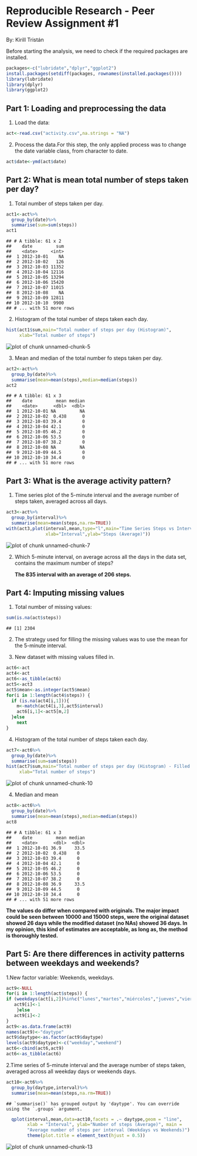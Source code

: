 # Reproducible Research - Peer Review Assignment #1  

By: Kirill Tristán  

Before starting the analysis, we need to check if the required packages are installed.

```r
packages<-c("lubridate","dplyr","ggplot2")
install.packages(setdiff(packages, rownames(installed.packages()))) 
library(lubridate)
library(dplyr)
library(ggplot2)
```

## Part 1: Loading and preprocessing the data

1. Load the data:

```r
act<-read.csv("activity.csv",na.strings = "NA")
```
2. Process the data.For this step, the only applied process was to change the date variable class, from character to date.

```r
act$date<-ymd(act$date)
```

## Part 2: What is mean total number of steps taken per day?

1. Total number of steps taken per day.

```r
act1<-act%>%
  group_by(date)%>%
  summarise(sum=sum(steps))
act1
```

```
## # A tibble: 61 x 2
##    date         sum
##    <date>     <int>
##  1 2012-10-01    NA
##  2 2012-10-02   126
##  3 2012-10-03 11352
##  4 2012-10-04 12116
##  5 2012-10-05 13294
##  6 2012-10-06 15420
##  7 2012-10-07 11015
##  8 2012-10-08    NA
##  9 2012-10-09 12811
## 10 2012-10-10  9900
## # ... with 51 more rows
```

2. Histogram of the total number of steps taken each day.

```r
hist(act1$sum,main="Total number of steps per day (Histogram)",
     xlab="Total number of steps")
```

![plot of chunk unnamed-chunk-5](figure/unnamed-chunk-5-1.png)

3. Mean and median of the total number fo steps taken per day.

```r
act2<-act%>%
  group_by(date)%>%
  summarise(mean=mean(steps),median=median(steps))
act2
```

```
## # A tibble: 61 x 3
##    date         mean median
##    <date>      <dbl>  <dbl>
##  1 2012-10-01 NA         NA
##  2 2012-10-02  0.438      0
##  3 2012-10-03 39.4        0
##  4 2012-10-04 42.1        0
##  5 2012-10-05 46.2        0
##  6 2012-10-06 53.5        0
##  7 2012-10-07 38.2        0
##  8 2012-10-08 NA         NA
##  9 2012-10-09 44.5        0
## 10 2012-10-10 34.4        0
## # ... with 51 more rows
```

## Part 3: What is the average activity pattern?

1. Time series plot of the 5-minute interval and the average number of steps taken, averaged across all days. 

```r
act3<-act%>%
  group_by(interval)%>%
  summarise(mean=mean(steps,na.rm=TRUE))
with(act3,plot(interval,mean,type="l",main="Time Series Steps vs Interval",
               xlab="Interval",ylab="Steps (Average)"))
```

![plot of chunk unnamed-chunk-7](figure/unnamed-chunk-7-1.png)

2. Which 5-minute interval, on average across all the days in the data set, contains the maximum number of steps?

    **The 835 interval with an average of 206 steps.**

## Part 4: Imputing missing values

1. Total number of missing values:


```r
sum(is.na(act$steps))
```

```
## [1] 2304
```

2. The strategy used for filling the missing values was to use the mean for the 5-minute interval.

3. New dataset with missing values filled in. 

```r
act6<-act
act4<-act
act6<-as_tibble(act6)
act5<-act3
act5$mean<-as.integer(act5$mean)
for(i in 1:length(act4$steps)) {
  if (is.na(act4[i,1])){
    m<-match(act4[i,3],act5$interval)
    act6[i,1]<-act5[m,2]
  }else
    next
}
```

4. Histogram of the total number of steps taken each day.


```r
act7<-act6%>%
  group_by(date)%>%
  summarise(sum=sum(steps))
hist(act7$sum,main="Total number of steps per day (Histogram) - Filled NAs",
     xlab="Total number of steps")
```

![plot of chunk unnamed-chunk-10](figure/unnamed-chunk-10-1.png)

4. Median and mean

```r
act8<-act6%>%
  group_by(date)%>%
  summarise(mean=mean(steps),median=median(steps))
act8
```

```
## # A tibble: 61 x 3
##    date         mean median
##    <date>      <dbl>  <dbl>
##  1 2012-10-01 36.9     33.5
##  2 2012-10-02  0.438    0  
##  3 2012-10-03 39.4      0  
##  4 2012-10-04 42.1      0  
##  5 2012-10-05 46.2      0  
##  6 2012-10-06 53.5      0  
##  7 2012-10-07 38.2      0  
##  8 2012-10-08 36.9     33.5
##  9 2012-10-09 44.5      0  
## 10 2012-10-10 34.4      0  
## # ... with 51 more rows
```
**The values do differ when compared with originals. The major impact could be seen between 10000 and 15000 steps, were the original dataset showed 26 days while the modified dataset (no NAs) showed 36 days. In my opinion, this kind of estimates are acceptable, as long as, the method is thoroughly tested.**

## Part 5: Are there differences in activity patterns between weekdays and weekends?

1.New factor variable: Weekends, weekdays.

```r
act9<-NULL
for(i in 1:length(act$steps)) {
if (weekdays(act[i,2])%in%c("lunes","martes","miércoles","jueves","viernes")){
   act9[i]<-1
    }else
   act9[i]<-2
}
act9<-as.data.frame(act9)
names(act9)<-"daytype"
act9$daytype<-as.factor(act9$daytype)
levels(act9$daytype)<-c("weekday","weekend")
act6<-cbind(act6,act9)
act6<-as_tibble(act6)
```

2.Time series of 5-minute interval and the average number of steps taken, averaged across all weekday days or weekends days.

```r
act10<-act6%>%
  group_by(daytype,interval)%>%
  summarise(mean=mean(steps,na.rm=TRUE))
```

```
## `summarise()` has grouped output by 'daytype'. You can override using the `.groups` argument.
```

```r
  qplot(interval,mean,data=act10,facets = .~ daytype,geom = "line",
        xlab = "Interval", ylab="Number of steps (Average)", main =
        "Average number of steps per interval (Weekdays vs Weekends)") +
        theme(plot.title = element_text(hjust = 0.5))
```

![plot of chunk unnamed-chunk-13](figure/unnamed-chunk-13-1.png)







